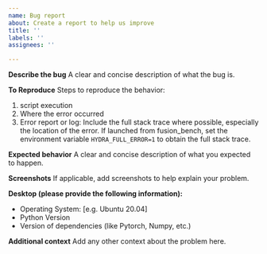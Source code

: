 ```yaml
---
name: Bug report
about: Create a report to help us improve
title: ''
labels: ''
assignees: ''

---
```


**Describe the bug**
A clear and concise description of what the bug is.

**To Reproduce**
Steps to reproduce the behavior:
1. script execution
2. Where the error occurred
3. Error report or log: Include the full stack trace where possible, especially the location of the error. If launched from fusion_bench, set the environment variable `HYDRA_FULL_ERROR=1` to obtain the full stack trace.

**Expected behavior**
A clear and concise description of what you expected to happen.

**Screenshots**
If applicable, add screenshots to help explain your problem.

**Desktop (please provide the following information):**
 - Operating System: [e.g. Ubuntu 20.04]
 - Python Version
 - Version of dependencies (like Pytorch, Numpy, etc.)

**Additional context**
Add any other context about the problem here.
